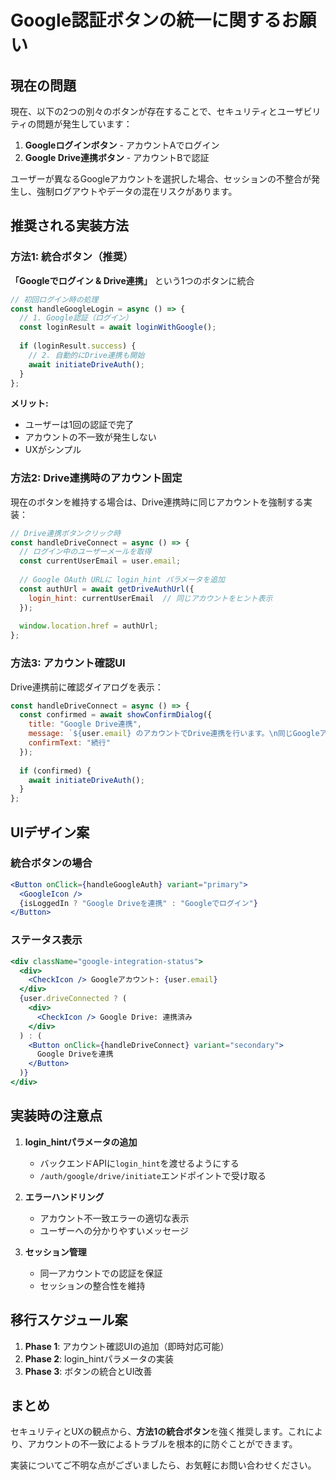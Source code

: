 # Google認証ボタンの統一に関するお願い

## 現在の問題

現在、以下の2つの別々のボタンが存在することで、セキュリティとユーザビリティの問題が発生しています：

1. **Googleログインボタン** - アカウントAでログイン
2. **Google Drive連携ボタン** - アカウントBで認証

ユーザーが異なるGoogleアカウントを選択した場合、セッションの不整合が発生し、強制ログアウトやデータの混在リスクがあります。

## 推奨される実装方法

### 方法1: 統合ボタン（推奨）

**「Googleでログイン & Drive連携」** という1つのボタンに統合

```javascript
// 初回ログイン時の処理
const handleGoogleLogin = async () => {
  // 1. Google認証（ログイン）
  const loginResult = await loginWithGoogle();
  
  if (loginResult.success) {
    // 2. 自動的にDrive連携も開始
    await initiateDriveAuth();
  }
};
```

**メリット:**
- ユーザーは1回の認証で完了
- アカウントの不一致が発生しない
- UXがシンプル

### 方法2: Drive連携時のアカウント固定

現在のボタンを維持する場合は、Drive連携時に同じアカウントを強制する実装：

```javascript
// Drive連携ボタンクリック時
const handleDriveConnect = async () => {
  // ログイン中のユーザーメールを取得
  const currentUserEmail = user.email;
  
  // Google OAuth URLに login_hint パラメータを追加
  const authUrl = await getDriveAuthUrl({
    login_hint: currentUserEmail  // 同じアカウントをヒント表示
  });
  
  window.location.href = authUrl;
};
```

### 方法3: アカウント確認UI

Drive連携前に確認ダイアログを表示：

```javascript
const handleDriveConnect = async () => {
  const confirmed = await showConfirmDialog({
    title: "Google Drive連携",
    message: `${user.email} のアカウントでDrive連携を行います。\n同じGoogleアカウントでログインしてください。`,
    confirmText: "続行"
  });
  
  if (confirmed) {
    await initiateDriveAuth();
  }
};
```

## UIデザイン案

### 統合ボタンの場合

```jsx
<Button onClick={handleGoogleAuth} variant="primary">
  <GoogleIcon />
  {isLoggedIn ? "Google Driveを連携" : "Googleでログイン"}
</Button>
```

### ステータス表示

```jsx
<div className="google-integration-status">
  <div>
    <CheckIcon /> Googleアカウント: {user.email}
  </div>
  {user.driveConnected ? (
    <div>
      <CheckIcon /> Google Drive: 連携済み
    </div>
  ) : (
    <Button onClick={handleDriveConnect} variant="secondary">
      Google Driveを連携
    </Button>
  )}
</div>
```

## 実装時の注意点

1. **login_hintパラメータの追加**
   - バックエンドAPIに`login_hint`を渡せるようにする
   - `/auth/google/drive/initiate`エンドポイントで受け取る

2. **エラーハンドリング**
   - アカウント不一致エラーの適切な表示
   - ユーザーへの分かりやすいメッセージ

3. **セッション管理**
   - 同一アカウントでの認証を保証
   - セッションの整合性を維持

## 移行スケジュール案

1. **Phase 1**: アカウント確認UIの追加（即時対応可能）
2. **Phase 2**: login_hintパラメータの実装
3. **Phase 3**: ボタンの統合とUI改善

## まとめ

セキュリティとUXの観点から、**方法1の統合ボタン**を強く推奨します。これにより、アカウントの不一致によるトラブルを根本的に防ぐことができます。

実装についてご不明な点がございましたら、お気軽にお問い合わせください。